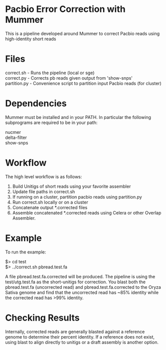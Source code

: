 Pacbio Error Correction with Mummer
=====

This is a pipeline developed around Mummer
to correct Pacbio reads using high-identity short reads


Files
=====
	
correct.sh - Runs the pipeline (local or sge)  
correct.py - Corrects pb reads given output from 'show-snps'  
partition.py - Convenience script to partition input Pacbio reads (for cluster)  

Dependencies
=====
Mummer must be installed and in your PATH. In particular the following subprograms
are required to be in your path:
  
nucmer  
delta-filter  
show-snps  


Workflow
=====

The high level workflow is as follows:
  
  1. Build Unitigs of short reads using your favorite assembler
  2. Update file paths in correct.sh
  3. If running on a cluster, partition pacbio reads using partition.py
  3. Run correct.sh locally or on a cluster
  4. Concatenate output *.corrected files
  5. Assemble concatenated *.corrected reads using Celera or other Overlap Assembler.



Example
=====

To run the example:  
  
$> cd test  
$> ../correct.sh pbread.test.fa  
  
A file pbread.test.fa.corrected will be produced. The pipeline is using
the test/utg.test.fa as the short-unitigs for correction. You blast both
the pbread.test.fa (uncorrected read) and pbread.test.fa.corrected to the
Oryza Sativa genome and find that the uncorrected read has ~85% identity
while the corrected read has >99% identity.


Checking Results
=====

Internally, corrected reads are generally blasted against a reference genome to determine
their percent identity. If a reference does not exist, using blast to align directly to
unitigs or a draft assembly is another option.
